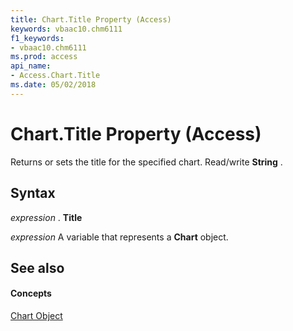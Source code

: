 ```yaml
---
title: Chart.Title Property (Access)
keywords: vbaac10.chm6111
f1_keywords:
- vbaac10.chm6111
ms.prod: access
api_name:
- Access.Chart.Title
ms.date: 05/02/2018
---
```



# Chart.Title Property (Access)

Returns or sets the title for the specified chart. Read/write **String** .


## Syntax

 _expression_ . **Title**

 _expression_ A variable that represents a **Chart** object.


## See also


#### Concepts


[Chart Object](chart-object-access.md)